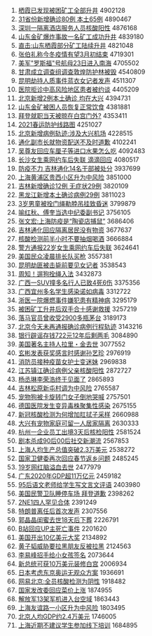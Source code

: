 1. [栖霞已发现被困矿工全部升井](http://www.baidu.com/baidu?cl=3&tn=SE_baiduhomet8_jmjb7mjw&rsv_dl=fyb_top&fr=top1000&wd=%C6%DC%CF%BC%D2%D1%B7%A2%CF%D6%B1%BB%C0%A7%BF%F3%B9%A4%C8%AB%B2%BF%C9%FD%BE%AE) 4902128
1. [31省份新增确诊80例 本土65例](http://www.baidu.com/baidu?cl=3&tn=SE_baiduhomet8_jmjb7mjw&rsv_dl=fyb_top&fr=top1000&wd=31%CA%A1%B7%DD%D0%C2%D4%F6%C8%B7%D5%EF80%C0%FD%20%B1%BE%CD%C165%C0%FD) 4890467
1. [深圳一隔离酒店服务人员核酸阳性](http://www.baidu.com/baidu?cl=3&tn=SE_baiduhomet8_jmjb7mjw&rsv_dl=fyb_top&fr=top1000&wd=%C9%EE%DB%DA%D2%BB%B8%F4%C0%EB%BE%C6%B5%EA%B7%FE%CE%F1%C8%CB%D4%B1%BA%CB%CB%E1%D1%F4%D0%D4) 4876168
1. [山东金矿爆炸事故一名矿工成功升井](http://www.baidu.com/baidu?cl=3&tn=SE_baiduhomet8_jmjb7mjw&rsv_dl=fyb_top&fr=top1000&wd=%C9%BD%B6%AB%BD%F0%BF%F3%B1%AC%D5%A8%CA%C2%B9%CA%D2%BB%C3%FB%BF%F3%B9%A4%B3%C9%B9%A6%C9%FD%BE%AE) 4839180
1. [直击:山东栖霞部分矿工陆续升井](http://www.baidu.com/baidu?cl=3&tn=SE_baiduhomet8_jmjb7mjw&rsv_dl=fyb_top&fr=top1000&wd=%D6%B1%BB%F7%3A%C9%BD%B6%AB%C6%DC%CF%BC%B2%BF%B7%D6%BF%F3%B9%A4%C2%BD%D0%F8%C9%FD%BE%AE) 4821048
1. [张伯礼称今冬疫情有望3月初结束](http://www.baidu.com/baidu?cl=3&tn=SE_baiduhomet8_jmjb7mjw&rsv_dl=fyb_top&fr=top1000&wd=%D5%C5%B2%AE%C0%F1%B3%C6%BD%F1%B6%AC%D2%DF%C7%E9%D3%D0%CD%FB3%D4%C2%B3%F5%BD%E1%CA%F8) 4719301
1. [美军"罗斯福"号航母23日进入南海](http://www.baidu.com/baidu?cl=3&tn=SE_baiduhomet8_jmjb7mjw&rsv_dl=fyb_top&fr=top1000&wd=%C3%C0%BE%FC%22%C2%DE%CB%B9%B8%A3%22%BA%C5%BA%BD%C4%B823%C8%D5%BD%F8%C8%EB%C4%CF%BA%A3) 4705502
1. [甘肃成立调查组调查敦煌防护林被毁](http://www.baidu.com/baidu?cl=3&tn=SE_baiduhomet8_jmjb7mjw&rsv_dl=fyb_top&fr=top1000&wd=%B8%CA%CB%E0%B3%C9%C1%A2%B5%F7%B2%E9%D7%E9%B5%F7%B2%E9%B6%D8%BB%CD%B7%C0%BB%A4%C1%D6%B1%BB%BB%D9) 4540809
1. [昆明劫持人质事件蓝衣女记者发声](http://www.baidu.com/baidu?cl=3&tn=SE_baiduhomet8_jmjb7mjw&rsv_dl=fyb_top&fr=top1000&wd=%C0%A5%C3%F7%BD%D9%B3%D6%C8%CB%D6%CA%CA%C2%BC%FE%C0%B6%D2%C2%C5%AE%BC%C7%D5%DF%B7%A2%C9%F9) 4511307
1. [医院拒诊中高风险地区患者被约谈](http://www.baidu.com/baidu?cl=3&tn=SE_baiduhomet8_jmjb7mjw&rsv_dl=fyb_top&fr=top1000&wd=%D2%BD%D4%BA%BE%DC%D5%EF%D6%D0%B8%DF%B7%E7%CF%D5%B5%D8%C7%F8%BB%BC%D5%DF%B1%BB%D4%BC%CC%B8) 4405209
1. [北京新增2例本土确诊 均在大兴](http://www.baidu.com/baidu?cl=3&tn=SE_baiduhomet8_jmjb7mjw&rsv_dl=fyb_top&fr=top1000&wd=%B1%B1%BE%A9%D0%C2%D4%F62%C0%FD%B1%BE%CD%C1%C8%B7%D5%EF%20%BE%F9%D4%DA%B4%F3%D0%CB) 4394731
1. [山东金矿被困人员恢复正常饮食](http://www.baidu.com/baidu?cl=3&tn=SE_baiduhomet8_jmjb7mjw&rsv_dl=fyb_top&fr=top1000&wd=%C9%BD%B6%AB%BD%F0%BF%F3%B1%BB%C0%A7%C8%CB%D4%B1%BB%D6%B8%B4%D5%FD%B3%A3%D2%FB%CA%B3) 4381881
1. [拜登就职当天被晾在白宫门外?](http://www.baidu.com/baidu?cl=3&tn=SE_baiduhomet8_jmjb7mjw&rsv_dl=fyb_top&fr=top1000&wd=%B0%DD%B5%C7%BE%CD%D6%B0%B5%B1%CC%EC%B1%BB%C1%C0%D4%DA%B0%D7%B9%AC%C3%C5%CD%E2%3F) 4353411
1. [2021春运防护线路图](http://www.baidu.com/baidu?cl=3&tn=SE_baiduhomet8_jmjb7mjw&rsv_dl=fyb_top&fr=top1000&wd=2021%B4%BA%D4%CB%B7%C0%BB%A4%CF%DF%C2%B7%CD%BC) 4251027
1. [北京新增病例轨迹:涉及大兴机场](http://www.baidu.com/baidu?cl=3&tn=SE_baiduhomet8_jmjb7mjw&rsv_dl=fyb_top&fr=top1000&wd=%B1%B1%BE%A9%D0%C2%D4%F6%B2%A1%C0%FD%B9%EC%BC%A3%3A%C9%E6%BC%B0%B4%F3%D0%CB%BB%FA%B3%A1) 4228515
1. [通化副市长就物资配送不及时道歉](http://www.baidu.com/baidu?cl=3&tn=SE_baiduhomet8_jmjb7mjw&rsv_dl=fyb_top&fr=top1000&wd=%CD%A8%BB%AF%B8%B1%CA%D0%B3%A4%BE%CD%CE%EF%D7%CA%C5%E4%CB%CD%B2%BB%BC%B0%CA%B1%B5%C0%C7%B8) 4102241
1. [吴尊友回应车厘子等进口水果怎么吃](http://www.baidu.com/baidu?cl=3&tn=SE_baiduhomet8_jmjb7mjw&rsv_dl=fyb_top&fr=top1000&wd=%CE%E2%D7%F0%D3%D1%BB%D8%D3%A6%B3%B5%C0%E5%D7%D3%B5%C8%BD%F8%BF%DA%CB%AE%B9%FB%D4%F5%C3%B4%B3%D4) 4092483
1. [长沙女生乘网约车后失联 滴滴回应](http://www.baidu.com/baidu?cl=3&tn=SE_baiduhomet8_jmjb7mjw&rsv_dl=fyb_top&fr=top1000&wd=%B3%A4%C9%B3%C5%AE%C9%FA%B3%CB%CD%F8%D4%BC%B3%B5%BA%F3%CA%A7%C1%AA%20%B5%CE%B5%CE%BB%D8%D3%A6) 4080517
1. [防疫不力 吉林通化14名干部被处分](http://www.baidu.com/baidu?cl=3&tn=SE_baiduhomet8_jmjb7mjw&rsv_dl=fyb_top&fr=top1000&wd=%B7%C0%D2%DF%B2%BB%C1%A6%20%BC%AA%C1%D6%CD%A8%BB%AF14%C3%FB%B8%C9%B2%BF%B1%BB%B4%A6%B7%D6) 3937699
1. [上海黄浦区贵西小区升为中风险](http://www.baidu.com/baidu?cl=3&tn=SE_baiduhomet8_jmjb7mjw&rsv_dl=fyb_top&fr=top1000&wd=%C9%CF%BA%A3%BB%C6%C6%D6%C7%F8%B9%F3%CE%F7%D0%A1%C7%F8%C9%FD%CE%AA%D6%D0%B7%E7%CF%D5) 3851000
1. [吉林新增确诊12例 无症状29例](http://www.baidu.com/baidu?cl=3&tn=SE_baiduhomet8_jmjb7mjw&rsv_dl=fyb_top&fr=top1000&wd=%BC%AA%C1%D6%D0%C2%D4%F6%C8%B7%D5%EF12%C0%FD%20%CE%DE%D6%A2%D7%B429%C0%FD) 3820109
1. [黑龙江新增本土确诊病例29例](http://www.baidu.com/baidu?cl=3&tn=SE_baiduhomet8_jmjb7mjw&rsv_dl=fyb_top&fr=top1000&wd=%BA%DA%C1%FA%BD%AD%D0%C2%D4%F6%B1%BE%CD%C1%C8%B7%D5%EF%B2%A1%C0%FD29%C0%FD) 3811023
1. [3岁男童被拴门绳勒脖吊挂致昏迷](http://www.baidu.com/baidu?cl=3&tn=SE_baiduhomet8_jmjb7mjw&rsv_dl=fyb_top&fr=top1000&wd=3%CB%EA%C4%D0%CD%AF%B1%BB%CB%A9%C3%C5%C9%FE%C0%D5%B2%B1%B5%F5%B9%D2%D6%C2%BB%E8%C3%D4) 3799879
1. [喻红秋、傅奎当选中纪委副书记](http://www.baidu.com/baidu?cl=3&tn=SE_baiduhomet8_jmjb7mjw&rsv_dl=fyb_top&fr=top1000&wd=%D3%F7%BA%EC%C7%EF%A1%A2%B8%B5%BF%FC%B5%B1%D1%A1%D6%D0%BC%CD%CE%AF%B8%B1%CA%E9%BC%C7) 3756105
1. [张文宏:上海防疫是“陶瓷店捕鼠”](http://www.baidu.com/baidu?cl=3&tn=SE_baiduhomet8_jmjb7mjw&rsv_dl=fyb_top&fr=top1000&wd=%D5%C5%CE%C4%BA%EA%3A%C9%CF%BA%A3%B7%C0%D2%DF%CA%C7%A1%B0%CC%D5%B4%C9%B5%EA%B2%B6%CA%F3%A1%B1) 3686406
1. [吉林通化回应隔离居民没有物资](http://www.baidu.com/baidu?cl=3&tn=SE_baiduhomet8_jmjb7mjw&rsv_dl=fyb_top&fr=top1000&wd=%BC%AA%C1%D6%CD%A8%BB%AF%BB%D8%D3%A6%B8%F4%C0%EB%BE%D3%C3%F1%C3%BB%D3%D0%CE%EF%D7%CA) 3677637
1. [核酸检测前半小时不要抽烟喝酒](http://www.baidu.com/baidu?cl=3&tn=SE_baiduhomet8_jmjb7mjw&rsv_dl=fyb_top&fr=top1000&wd=%BA%CB%CB%E1%BC%EC%B2%E2%C7%B0%B0%EB%D0%A1%CA%B1%B2%BB%D2%AA%B3%E9%D1%CC%BA%C8%BE%C6) 3666884
1. [警方通报22岁女生乘网约车后失联](http://www.baidu.com/baidu?cl=3&tn=SE_baiduhomet8_jmjb7mjw&rsv_dl=fyb_top&fr=top1000&wd=%BE%AF%B7%BD%CD%A8%B1%A822%CB%EA%C5%AE%C9%FA%B3%CB%CD%F8%D4%BC%B3%B5%BA%F3%CA%A7%C1%AA) 3624641
1. [美国民众凌晨排长队买枪](http://www.baidu.com/baidu?cl=3&tn=SE_baiduhomet8_jmjb7mjw&rsv_dl=fyb_top&fr=top1000&wd=%C3%C0%B9%FA%C3%F1%D6%DA%C1%E8%B3%BF%C5%C5%B3%A4%B6%D3%C2%F2%C7%B9) 3557381
1. [昆明劫匪被击毙前要见女记者](http://www.baidu.com/baidu?cl=3&tn=SE_baiduhomet8_jmjb7mjw&rsv_dl=fyb_top&fr=top1000&wd=%C0%A5%C3%F7%BD%D9%B7%CB%B1%BB%BB%F7%B1%D0%C7%B0%D2%AA%BC%FB%C5%AE%BC%C7%D5%DF) 3538543
1. [周知！遛狗拴绳入法](http://www.baidu.com/baidu?cl=3&tn=SE_baiduhomet8_jmjb7mjw&rsv_dl=fyb_top&fr=top1000&wd=%D6%DC%D6%AA%A3%A1%E5%DE%B9%B7%CB%A9%C9%FE%C8%EB%B7%A8) 3432873
1. [广西一SUV撞多名行人已致4死6伤](http://www.baidu.com/baidu?cl=3&tn=SE_baiduhomet8_jmjb7mjw&rsv_dl=fyb_top&fr=top1000&wd=%B9%E3%CE%F7%D2%BBSUV%D7%B2%B6%E0%C3%FB%D0%D0%C8%CB%D2%D1%D6%C24%CB%C06%C9%CB) 3375356
1. [广西宜州多名学生感染诺如病毒](http://www.baidu.com/baidu?cl=3&tn=SE_baiduhomet8_jmjb7mjw&rsv_dl=fyb_top&fr=top1000&wd=%B9%E3%CE%F7%D2%CB%D6%DD%B6%E0%C3%FB%D1%A7%C9%FA%B8%D0%C8%BE%C5%B5%C8%E7%B2%A1%B6%BE) 3312722
1. [浙医一院爆燃事件嫌犯患有精神病](http://www.baidu.com/baidu?cl=3&tn=SE_baiduhomet8_jmjb7mjw&rsv_dl=fyb_top&fr=top1000&wd=%D5%E3%D2%BD%D2%BB%D4%BA%B1%AC%C8%BC%CA%C2%BC%FE%CF%D3%B7%B8%BB%BC%D3%D0%BE%AB%C9%F1%B2%A1) 3295179
1. [被困矿工升井后双手合十感谢救援](http://www.baidu.com/baidu?cl=3&tn=SE_baiduhomet8_jmjb7mjw&rsv_dl=fyb_top&fr=top1000&wd=%B1%BB%C0%A7%BF%F3%B9%A4%C9%FD%BE%AE%BA%F3%CB%AB%CA%D6%BA%CF%CA%AE%B8%D0%D0%BB%BE%C8%D4%AE) 3257219
1. [落马官员曾收受2900多瓶茅台](http://www.baidu.com/baidu?cl=3&tn=SE_baiduhomet8_jmjb7mjw&rsv_dl=fyb_top&fr=top1000&wd=%C2%E4%C2%ED%B9%D9%D4%B1%D4%F8%CA%D5%CA%DC2900%B6%E0%C6%BF%C3%A9%CC%A8) 3189173
1. [北京今天未再通报确诊病例行程轨迹](http://www.baidu.com/baidu?cl=3&tn=SE_baiduhomet8_jmjb7mjw&rsv_dl=fyb_top&fr=top1000&wd=%B1%B1%BE%A9%BD%F1%CC%EC%CE%B4%D4%D9%CD%A8%B1%A8%C8%B7%D5%EF%B2%A1%C0%FD%D0%D0%B3%CC%B9%EC%BC%A3) 3143216
1. [银行辟谣存钱722元12年后剩两毛](http://www.baidu.com/baidu?cl=3&tn=SE_baiduhomet8_jmjb7mjw&rsv_dl=fyb_top&fr=top1000&wd=%D2%F8%D0%D0%B1%D9%D2%A5%B4%E6%C7%AE722%D4%AA12%C4%EA%BA%F3%CA%A3%C1%BD%C3%AB) 3084890
1. [美国著名主持人拉里・金去世](http://www.baidu.com/baidu?cl=3&tn=SE_baiduhomet8_jmjb7mjw&rsv_dl=fyb_top&fr=top1000&wd=%C3%C0%B9%FA%D6%F8%C3%FB%D6%F7%B3%D6%C8%CB%C0%AD%C0%EF%A1%A4%BD%F0%C8%A5%CA%C0) 3077552
1. [玄彬发表获奖感言时感谢孙艺珍](http://www.baidu.com/baidu?cl=3&tn=SE_baiduhomet8_jmjb7mjw&rsv_dl=fyb_top&fr=top1000&wd=%D0%FE%B1%F2%B7%A2%B1%ED%BB%F1%BD%B1%B8%D0%D1%D4%CA%B1%B8%D0%D0%BB%CB%EF%D2%D5%D5%E4) 2976919
1. [消防员接种疫苗女护士变迷妹](http://www.baidu.com/baidu?cl=3&tn=SE_baiduhomet8_jmjb7mjw&rsv_dl=fyb_top&fr=top1000&wd=%CF%FB%B7%C0%D4%B1%BD%D3%D6%D6%D2%DF%C3%E7%C5%AE%BB%A4%CA%BF%B1%E4%C3%D4%C3%C3) 2969838
1. [江苏镇江确诊病例父亲核酸阳性](http://www.baidu.com/baidu?cl=3&tn=SE_baiduhomet8_jmjb7mjw&rsv_dl=fyb_top&fr=top1000&wd=%BD%AD%CB%D5%D5%F2%BD%AD%C8%B7%D5%EF%B2%A1%C0%FD%B8%B8%C7%D7%BA%CB%CB%E1%D1%F4%D0%D4) 2872727
1. [杨丞琳李荣浩终于见面了](http://www.baidu.com/baidu?cl=3&tn=SE_baiduhomet8_jmjb7mjw&rsv_dl=fyb_top&fr=top1000&wd=%D1%EE%D8%A9%C1%D5%C0%EE%C8%D9%BA%C6%D6%D5%D3%DA%BC%FB%C3%E6%C1%CB) 2865893
1. [吉林松原新屯村调为中风险](http://www.baidu.com/baidu?cl=3&tn=SE_baiduhomet8_jmjb7mjw&rsv_dl=fyb_top&fr=top1000&wd=%BC%AA%C1%D6%CB%C9%D4%AD%D0%C2%CD%CD%B4%E5%B5%F7%CE%AA%D6%D0%B7%E7%CF%D5) 2765587
1. [宠物狗被卡旋转门女子倒地哭喊](http://www.baidu.com/baidu?cl=3&tn=SE_baiduhomet8_jmjb7mjw&rsv_dl=fyb_top&fr=top1000&wd=%B3%E8%CE%EF%B9%B7%B1%BB%BF%A8%D0%FD%D7%AA%C3%C5%C5%AE%D7%D3%B5%B9%B5%D8%BF%DE%BA%B0) 2757501
1. [德国医院发生变异毒株聚集性感染](http://www.baidu.com/baidu?cl=3&tn=SE_baiduhomet8_jmjb7mjw&rsv_dl=fyb_top&fr=top1000&wd=%B5%C2%B9%FA%D2%BD%D4%BA%B7%A2%C9%FA%B1%E4%D2%EC%B6%BE%D6%EA%BE%DB%BC%AF%D0%D4%B8%D0%C8%BE) 2675155
1. [新冠核酸检测为何增加肛拭子采样](http://www.baidu.com/baidu?cl=3&tn=SE_baiduhomet8_jmjb7mjw&rsv_dl=fyb_top&fr=top1000&wd=%D0%C2%B9%DA%BA%CB%CB%E1%BC%EC%B2%E2%CE%AA%BA%CE%D4%F6%BC%D3%B8%D8%CA%C3%D7%D3%B2%C9%D1%F9) 2660988
1. [大兴有宠物家庭可留一人居家隔离](http://www.baidu.com/baidu?cl=3&tn=SE_baiduhomet8_jmjb7mjw&rsv_dl=fyb_top&fr=top1000&wd=%B4%F3%D0%CB%D3%D0%B3%E8%CE%EF%BC%D2%CD%A5%BF%C9%C1%F4%D2%BB%C8%CB%BE%D3%BC%D2%B8%F4%C0%EB) 2630333
1. [杭州一企业员工出境3天后核检阳性](http://www.baidu.com/baidu?cl=3&tn=SE_baiduhomet8_jmjb7mjw&rsv_dl=fyb_top&fr=top1000&wd=%BA%BC%D6%DD%D2%BB%C6%F3%D2%B5%D4%B1%B9%A4%B3%F6%BE%B33%CC%EC%BA%F3%BA%CB%BC%EC%D1%F4%D0%D4) 2581524
1. [剧本杀成90后00后社交新潮流](http://www.baidu.com/baidu?cl=3&tn=SE_baiduhomet8_jmjb7mjw&rsv_dl=fyb_top&fr=top1000&wd=%BE%E7%B1%BE%C9%B1%B3%C990%BA%F300%BA%F3%C9%E7%BD%BB%D0%C2%B3%B1%C1%F7) 2567853
1. [上海人均生产总值突破2.3万美元](http://www.baidu.com/baidu?cl=3&tn=SE_baiduhomet8_jmjb7mjw&rsv_dl=fyb_top&fr=top1000&wd=%C9%CF%BA%A3%C8%CB%BE%F9%C9%FA%B2%FA%D7%DC%D6%B5%CD%BB%C6%C62.3%CD%F2%C3%C0%D4%AA) 2538272
1. [国家卫健委再次回应春节返乡问题](http://www.baidu.com/baidu?cl=3&tn=SE_baiduhomet8_jmjb7mjw&rsv_dl=fyb_top&fr=top1000&wd=%B9%FA%BC%D2%CE%C0%BD%A1%CE%AF%D4%D9%B4%CE%BB%D8%D3%A6%B4%BA%BD%DA%B7%B5%CF%E7%CE%CA%CC%E2) 2485245
1. [19岁网红脑溢血去世](http://www.baidu.com/baidu?cl=3&tn=SE_baiduhomet8_jmjb7mjw&rsv_dl=fyb_top&fr=top1000&wd=19%CB%EA%CD%F8%BA%EC%C4%D4%D2%E7%D1%AA%C8%A5%CA%C0) 2477979
1. [广东2020年GDP超11万亿元](http://www.baidu.com/baidu?cl=3&tn=SE_baiduhomet8_jmjb7mjw&rsv_dl=fyb_top&fr=top1000&wd=%B9%E3%B6%AB2020%C4%EAGDP%B3%AC11%CD%F2%D2%DA%D4%AA) 2459182
1. [95后语文老师给学生写文言文评语](http://www.baidu.com/baidu?cl=3&tn=SE_baiduhomet8_jmjb7mjw&rsv_dl=fyb_top&fr=top1000&wd=95%BA%F3%D3%EF%CE%C4%C0%CF%CA%A6%B8%F8%D1%A7%C9%FA%D0%B4%CE%C4%D1%D4%CE%C4%C6%C0%D3%EF) 2403980
1. [美国民警卫队睡停车场 拜登道歉](http://www.baidu.com/baidu?cl=3&tn=SE_baiduhomet8_jmjb7mjw&rsv_dl=fyb_top&fr=top1000&wd=%C3%C0%B9%FA%C3%F1%BE%AF%CE%C0%B6%D3%CB%AF%CD%A3%B3%B5%B3%A1%20%B0%DD%B5%C7%B5%C0%C7%B8) 2398262
1. [2NE1四人罕见合体](http://www.baidu.com/baidu?cl=3&tn=SE_baiduhomet8_jmjb7mjw&rsv_dl=fyb_top&fr=top1000&wd=2NE1%CB%C4%C8%CB%BA%B1%BC%FB%BA%CF%CC%E5) 2391249
1. [特朗普离任后首次发声](http://www.baidu.com/baidu?cl=3&tn=SE_baiduhomet8_jmjb7mjw&rsv_dl=fyb_top&fr=top1000&wd=%CC%D8%C0%CA%C6%D5%C0%EB%C8%CE%BA%F3%CA%D7%B4%CE%B7%A2%C9%F9) 2307556
1. [郭晶晶闺蜜去世18天后下葬](http://www.baidu.com/baidu?cl=3&tn=SE_baiduhomet8_jmjb7mjw&rsv_dl=fyb_top&fr=top1000&wd=%B9%F9%BE%A7%BE%A7%B9%EB%C3%DB%C8%A5%CA%C018%CC%EC%BA%F3%CF%C2%D4%E1) 2226791
1. [B站回应UP主死亡事件](http://www.baidu.com/baidu?cl=3&tn=SE_baiduhomet8_jmjb7mjw&rsv_dl=fyb_top&fr=top1000&wd=B%D5%BE%BB%D8%D3%A6UP%D6%F7%CB%C0%CD%F6%CA%C2%BC%FE) 2201620
1. [美国开出10亿美元大奖](http://www.baidu.com/baidu?cl=3&tn=SE_baiduhomet8_jmjb7mjw&rsv_dl=fyb_top&fr=top1000&wd=%C3%C0%B9%FA%BF%AA%B3%F610%D2%DA%C3%C0%D4%AA%B4%F3%BD%B1) 2134892
1. [黄子韬威胁要拉黑朋友反被拉黑](http://www.baidu.com/baidu?cl=3&tn=SE_baiduhomet8_jmjb7mjw&rsv_dl=fyb_top&fr=top1000&wd=%BB%C6%D7%D3%E8%BA%CD%FE%D0%B2%D2%AA%C0%AD%BA%DA%C5%F3%D3%D1%B7%B4%B1%BB%C0%AD%BA%DA) 2124563
1. [李易峰招手给小女孩签名](http://www.baidu.com/baidu?cl=3&tn=SE_baiduhomet8_jmjb7mjw&rsv_dl=fyb_top&fr=top1000&wd=%C0%EE%D2%D7%B7%E5%D5%D0%CA%D6%B8%F8%D0%A1%C5%AE%BA%A2%C7%A9%C3%FB) 2073644
1. [新总统可获10万美元装修白宫](http://www.baidu.com/baidu?cl=3&tn=SE_baiduhomet8_jmjb7mjw&rsv_dl=fyb_top&fr=top1000&wd=%D0%C2%D7%DC%CD%B3%BF%C9%BB%F110%CD%F2%C3%C0%D4%AA%D7%B0%D0%DE%B0%D7%B9%AC) 2006934
1. [日本考虑东京奥运无观众方案](http://www.baidu.com/baidu?cl=3&tn=SE_baiduhomet8_jmjb7mjw&rsv_dl=fyb_top&fr=top1000&wd=%C8%D5%B1%BE%BF%BC%C2%C7%B6%AB%BE%A9%B0%C2%D4%CB%CE%DE%B9%DB%D6%DA%B7%BD%B0%B8) 1936691
1. [网易北京:全员核酸检测为阴性](http://www.baidu.com/baidu?cl=3&tn=SE_baiduhomet8_jmjb7mjw&rsv_dl=fyb_top&fr=top1000&wd=%CD%F8%D2%D7%B1%B1%BE%A9%3A%C8%AB%D4%B1%BA%CB%CB%E1%BC%EC%B2%E2%CE%AA%D2%F5%D0%D4) 1918482
1. [国家发改委回应菜价上涨](http://www.baidu.com/baidu?cl=3&tn=SE_baiduhomet8_jmjb7mjw&rsv_dl=fyb_top&fr=top1000&wd=%B9%FA%BC%D2%B7%A2%B8%C4%CE%AF%BB%D8%D3%A6%B2%CB%BC%DB%C9%CF%D5%C7) 1874955
1. [解放军13架军机进入台空域](http://www.baidu.com/baidu?cl=3&tn=SE_baiduhomet8_jmjb7mjw&rsv_dl=fyb_top&fr=top1000&wd=%BD%E2%B7%C5%BE%FC13%BC%DC%BE%FC%BB%FA%BD%F8%C8%EB%CC%A8%BF%D5%D3%F2) 1863443
1. [上海友谊路一小区升为中风险](http://www.baidu.com/baidu?cl=3&tn=SE_baiduhomet8_jmjb7mjw&rsv_dl=fyb_top&fr=top1000&wd=%C9%CF%BA%A3%D3%D1%D2%EA%C2%B7%D2%BB%D0%A1%C7%F8%C9%FD%CE%AA%D6%D0%B7%E7%CF%D5) 1803495
1. [北京人均GDP约2.4万美元](http://www.baidu.com/baidu?cl=3&tn=SE_baiduhomet8_jmjb7mjw&rsv_dl=fyb_top&fr=top1000&wd=%B1%B1%BE%A9%C8%CB%BE%F9GDP%D4%BC2.4%CD%F2%C3%C0%D4%AA) 1746005
1. [上海近期不建议学生参加线下培训](http://www.baidu.com/baidu?cl=3&tn=SE_baiduhomet8_jmjb7mjw&rsv_dl=fyb_top&fr=top1000&wd=%C9%CF%BA%A3%BD%FC%C6%DA%B2%BB%BD%A8%D2%E9%D1%A7%C9%FA%B2%CE%BC%D3%CF%DF%CF%C2%C5%E0%D1%B5) 1684895